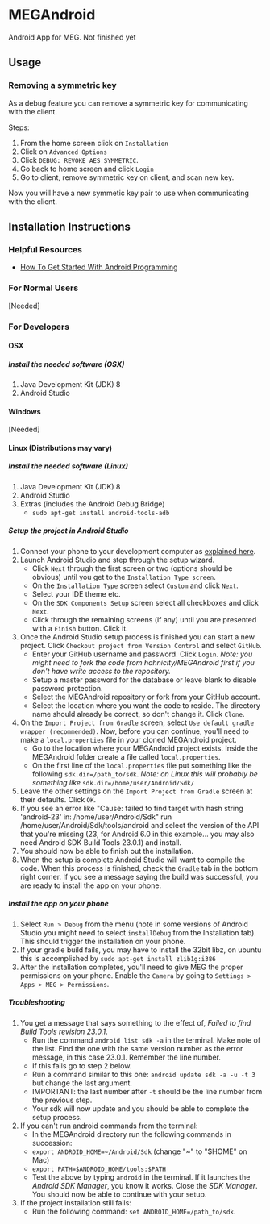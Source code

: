 # MEGAndroid
Android App for MEG. Not finished yet

## Usage
### Removing a symmetric key
As a debug feature you can remove a symmetric key for communicating with the client.

Steps:
1. From the home screen click on `Installation`
2. Click on `Advanced Options`
3. Click `DEBUG: REVOKE AES SYMMETRIC`.
4. Go back to home screen and click `Login`
5. Go to client, remove symmetric key on client, and scan new key.

Now you will have a new symmetic key pair to use when communicating with the client.

## Installation Instructions

### Helpful Resources
- [How To Get Started With Android Programming](http://x-team.com/2016/01/how-get-started-android-programming/)

### For Normal Users
[Needed]

### For Developers

#### OSX
##### Install the needed software (OSX)

1. Java Development Kit (JDK) 8
2. Android Studio

#### Windows
[Needed]

#### Linux (Distributions may vary)

##### Install the needed software (Linux)

1. Java Development Kit (JDK) 8
2. Android Studio
3. Extras (includes the Android Debug Bridge)
   - `sudo apt-get install android-tools-adb`

##### Setup the project in Android Studio

1. Connect your phone to your development computer as [explained here](connect-your-phone.md).
2. Launch Android Studio and step through the setup wizard.
   - Click `Next` through the first screen or two (options should be obvious) until you get to the `Installation Type screen`.
   - On the `Installation Type` screen select `Custom` and click `Next`.
   - Select your IDE theme etc.
   - On the `SDK Components Setup` screen select all checkboxes  and click `Next`.
   - Click through the remaining screens (if any) until you are presented with a `Finish` button. Click it.
3. Once the Android Studio setup process is finished you can start a new project. Click `Checkout project from Version Control` and select `GitHub`.
   - Enter your GitHub username and password. Click `Login`.
     *Note: you might need to fork the code from hahnicity/MEGAndroid first if you don't have write access to the repository.*
   - Setup a master password for the database or leave blank to disable password protection.
   - Select the MEGAndroid repository or fork from your GitHub account.
   - Select the location where you want the code to reside. The directory name should already be correct, so don't change it. Click `Clone`.
4. On the `Import Project from Gradle` screen, select `Use default gradle wrapper (recommended)`. Now, before you can continue, you'll need to make a `local.properties` file in your cloned MEGAndroid project.
   - Go to the location where your MEGAndroid project exists. Inside the MEGAndroid folder create a file called `local.properties`.
   - On the first line of the `local.properties` file put something like the following `sdk.dir=/path_to/sdk`.
     *Note: on Linux this will probably be something like* `sdk.dir=/home/user/Android/Sdk/`
5. Leave the other settings on  the `Import Project from Gradle` screen at their defaults. Click `OK`.
6. If you see an error like "Cause: failed to find target with hash string 'android-23' in: /home/user/Android/Sdk" run /home/user/Android/Sdk/tools/android and select the version of the API that you're missing (23, for Android 6.0 in this example... you may also need Android SDK Build Tools 23.0.1) and install.
7. You should now be able to finish out the installation.
8. When the setup is complete Android Studio will want to compile the code. When this process is finished, check the `Gradle` tab in the bottom right corner. If you see a message saying the build was successful, you are ready to install the app on your phone.

##### Install the app on your phone
1. Select `Run > Debug` from the menu (note in some versions of Android Studio you might need to select `installDebug` from the Installation tab). This should trigger the installation on your phone.
2. If your gradle build fails, you may have to install the 32bit libz, on ubuntu this is accomplished by `sudo apt-get install zlib1g:i386`
2. After the installation completes, you'll need to give MEG the proper permissions on your phone. Enable the `Camera` by going to `Settings > Apps > MEG > Permissions`.

##### Troubleshooting
1. You get a message that says something to the effect of, *Failed to find Build Tools revision 23.0.1*.
   - Run the command `android list sdk -a` in the terminal. Make note of the list. Find the one with the same version number as the error message, in this case 23.0.1. Remember the line number.
    - If this fails go to step 2 below.
   - Run a command similar to this one: `android update sdk -a -u -t 3` but change the last argument.
    - IMPORTANT: the last number after `-t` should be the line number from the previous step.
   - Your sdk will now update and you should be able to complete the setup process.
2. If you can't run android commands from the terminal:
   - In the MEGAndroid directory run the following commands in succession:
    - `export ANDROID_HOME=~/Android/Sdk` (change "~" to "$HOME" on Mac)
    - `export PATH=$ANDROID_HOME/tools:$PATH`
   - Test the above by typing `android` in the terminal. If it launches the *Android SDK Manager*, you know it works. Close the *SDK Manager*. You should now be able to continue with your setup.
3. If the project installation still fails:
   - Run the following command: `set ANDROID_HOME=/path_to/sdk`.
